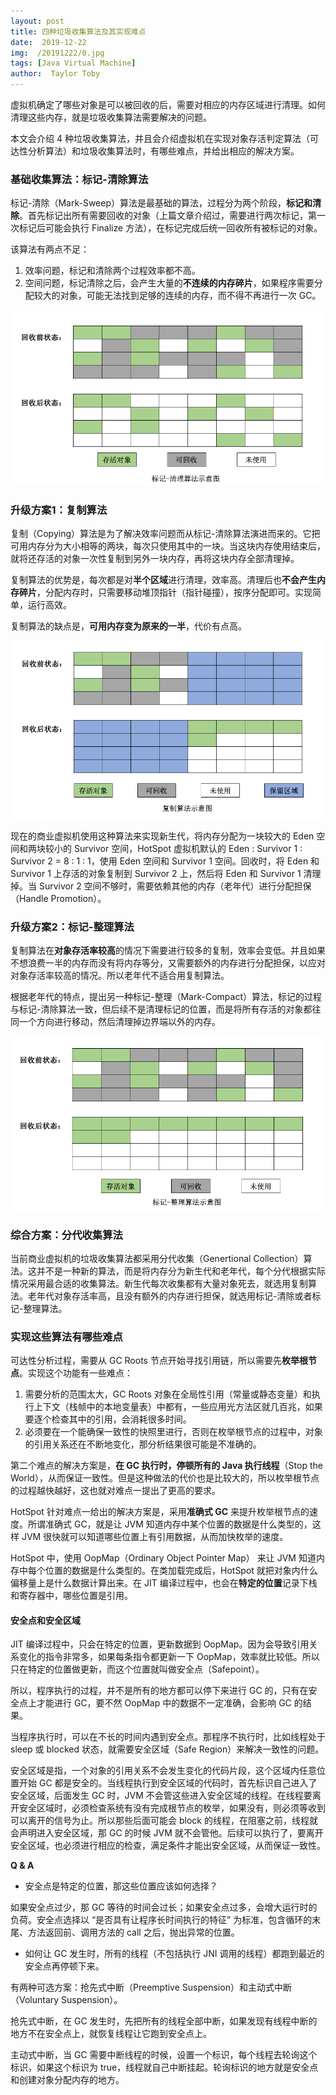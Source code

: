 ```yaml
---
layout: post
title: 四种垃圾收集算法及其实现难点
date:  2019-12-22
img:  /20191222/0.jpg
tags: [Java Virtual Machine]
author:  Taylor Toby
---
```




虚拟机确定了哪些对象是可以被回收的后，需要对相应的内存区域进行清理。如何清理这些内存，就是垃圾收集算法需要解决的问题。

本文会介绍 4 种垃圾收集算法，并且会介绍虚拟机在实现对象存活判定算法（可达性分析算法）和垃圾收集算法时，有哪些难点，并给出相应的解决方案。



### 基础收集算法：标记-清除算法


标记-清除（Mark-Sweep）算法是最基础的算法，过程分为两个阶段，**标记和清除**。首先标记出所有需要回收的对象（上篇文章介绍过，需要进行两次标记，第一次标记后可能会执行 Finalize 方法），在标记完成后统一回收所有被标记的对象。

该算法有两点不足：

1. 效率问题，标记和清除两个过程效率都不高。
2. 空间问题，标记清除之后，会产生大量的**不连续的内存碎片**，如果程序需要分配较大的对象，可能无法找到足够的连续的内存，而不得不再进行一次 GC。

![](../assets/img/20191222/1.PNG)



### 升级方案1：复制算法


复制（Copying）算法是为了解决效率问题而从标记-清除算法演进而来的。它把可用内存分为大小相等的两块，每次只使用其中的一块。当这块内存使用结束后，就将还存活的对象一次性复制到另外一块内存，再将这块内存全部清理掉。

复制算法的优势是，每次都是对**半个区域**进行清理，效率高。清理后也**不会产生内存碎片**，分配内存时，只需要移动堆顶指针（指针碰撞），按序分配即可。实现简单，运行高效。

复制算法的缺点是，**可用内存变为原来的一半**，代价有点高。

![](../assets/img/20191222/2.PNG)


现在的商业虚拟机使用这种算法来实现新生代，将内存分配为一块较大的 Eden 空间和两块较小的 Survivor 空间，HotSpot 虚拟机默认的 Eden : Survivor 1 : Survivor 2 = 8 : 1 : 1，使用 Eden 空间和 Survivor 1 空间。回收时，将 Eden 和 Survivor 1 上存活的对象复制到 Survivor 2 上，然后将 Eden 和 Survivor 1 清理掉。当 Survivor 2 空间不够时，需要依赖其他的内存（老年代）进行分配担保（Handle Promotion）。



### 升级方案2：标记-整理算法


复制算法在**对象存活率较高**的情况下需要进行较多的复制，效率会变低。并且如果不想浪费一半的内存而没有将内存等分，又需要额外的内存进行分配担保，以应对对象存活率较高的情况。所以老年代不适合用复制算法。

根据老年代的特点，提出另一种标记-整理（Mark-Compact）算法，标记的过程与标记-清除算法一致，但后续不是清理标记的位置，而是将所有存活的对象都往同一个方向进行移动，然后清理掉边界端以外的内存。

![](../assets/img/20191222/3.PNG)



### 综合方案：分代收集算法


当前商业虚拟机的垃圾收集算法都采用分代收集（Genertional Collection）算法。这并不是一种新的算法，而是将内存分为新生代和老年代，每个分代根据实际情况采用最合适的收集算法。新生代每次收集都有大量对象死去，就选用复制算法。老年代对象存活率高，且没有额外的内存进行担保，就选用标记-清除或者标记-整理算法。



### 实现这些算法有哪些难点


可达性分析过程，需要从 GC Roots 节点开始寻找引用链，所以需要先**枚举根节点**。实现这个功能有一些难点：

1. 需要分析的范围太大，GC Roots 对象在全局性引用（常量或静态变量）和执行上下文（栈帧中的本地变量表）中都有，一些应用光方法区就几百兆，如果要逐个检查其中的引用，会消耗很多时间。
2. 必须要在一个能确保一致性的快照里进行，否则在枚举根节点的过程中，对象的引用关系还在不断地变化，那分析结果很可能是不准确的。


第二个难点的解决方案是，**在 GC 执行时，停顿所有的 Java 执行线程**（Stop the World），从而保证一致性。但是这种做法的代价也是比较大的，所以枚举根节点的过程越快越好，这也就对难点一提出了更高的要求。

HotSpot 针对难点一给出的解决方案是，采用**准确式 GC** 来提升枚举根节点的速度。所谓准确式 GC，就是让 JVM 知道内存中某个位置的数据是什么类型的，这样 JVM 很快就可以知道哪些位置上有引用数据，从而加快枚举的速度。

HotSpot 中，使用 OopMap（Ordinary Object Pointer Map） 来让 JVM 知道内存中每个位置的数据是什么类型的。在类加载完成后，HotSpot 就把对象内什么偏移量上是什么数据计算出来。在 JIT 编译过程中，也会在**特定的位置**记录下栈和寄存器中，哪些位置是引用。



#### 安全点和安全区域


JIT 编译过程中，只会在特定的位置，更新数据到 OopMap。因为会导致引用关系变化的指令非常多，如果每条指令都更新一下 OopMap，效率就比较低。所以只在特定的位置做更新，而这个位置就叫做安全点（Safepoint）。

所以，程序执行的过程，并不是所有的地方都可以停下来进行 GC 的，只有在安全点上才能进行 GC，要不然 OopMap 中的数据不一定准确，会影响 GC 的结果。

当程序执行时，可以在不长的时间内遇到安全点。那程序不执行时，比如线程处于 sleep 或 blocked 状态，就需要安全区域（Safe Region）来解决一致性的问题。

安全区域是指，一个对象的引用关系不会发生变化的代码片段，这个区域内任意位置开始 GC 都是安全的。当线程执行到安全区域的代码时，首先标识自己进入了安全区域，后面发生 GC 时，JVM 不会管这些进入安全区域的线程。在线程要离开安全区域时，必须检查系统有没有完成根节点的枚举，如果没有，则必须等收到可以离开的信号为止。所以那些后面可能会 block 的线程，在阻塞之前，线程就会声明进入安全区域，那 GC 的时候 JVM 就不会管他。后续可以执行了，要离开安全区域，也必须进行相应的检查，满足条件才能出安全区域，从而保证一致性。


**Q & A**


* 安全点是特定的位置，那这些位置应该如何选择？

如果安全点过少，那 GC 等待的时间会过长；如果安全点过多，会增大运行时的负荷。安全点选择以 “是否具有让程序长时间执行的特征” 为标准，包含循环的末尾、方法返回前、调用方法的 call 之后，抛出异常的位置。


* 如何让 GC 发生时，所有的线程（不包括执行 JNI 调用的线程）都跑到最近的安全点再停顿下来。

有两种可选方案：抢先式中断（Preemptive Suspension）和主动式中断（Voluntary Suspension）。

抢先式中断，在 GC 发生时，先把所有的线程全部中断，如果发现有线程中断的地方不在安全点上，就恢复线程让它跑到安全点上。

主动式中断，当 GC 需要中断线程的时候，设置一个标识，每个线程去轮询这个标识，如果这个标识为 true，线程就自己中断挂起。轮询标识的地方就是安全点和创建对象分配内存的地方。